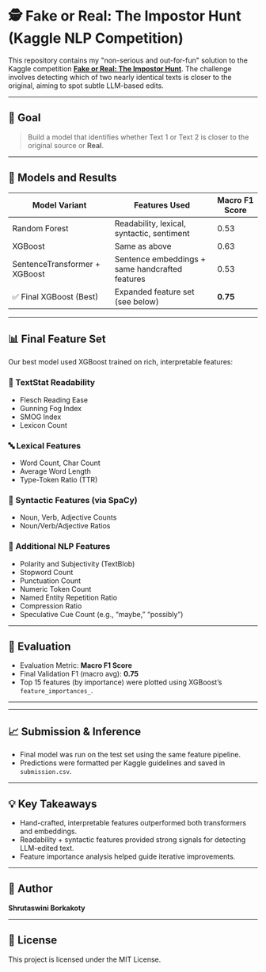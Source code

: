 # 🕵️ Fake or Real: The Impostor Hunt (Kaggle NLP Competition)

This repository contains my "non-serious and out-for-fun" solution to the Kaggle competition **[Fake or Real: The Impostor Hunt](https://www.kaggle.com/competitions/fake-or-real-the-impostor-hunt)**. The challenge involves detecting which of two nearly identical texts is closer to the original, aiming to spot subtle LLM-based edits.

---

## 🚀 Goal

> Build a model that identifies whether Text 1 or Text 2 is closer to the original source or **Real**.

---

## 🧠 Models and Results

| Model Variant                         | Features Used                                           | Macro F1 Score |
|--------------------------------------|---------------------------------------------------------|----------------|
| Random Forest                        | Readability, lexical, syntactic, sentiment              | 0.53           |
| XGBoost                              | Same as above                                           | 0.63           |
| SentenceTransformer + XGBoost        | Sentence embeddings + same handcrafted features         | 0.53           |
| ✅ Final XGBoost (Best)              | Expanded feature set (see below)                        | **0.75**       |

---

## 📊 Final Feature Set

Our best model used XGBoost trained on rich, interpretable features:

### 🧾 TextStat Readability
- Flesch Reading Ease
- Gunning Fog Index
- SMOG Index
- Lexicon Count

### 🔤 Lexical Features
- Word Count, Char Count
- Average Word Length
- Type-Token Ratio (TTR)

### 🧠 Syntactic Features (via SpaCy)
- Noun, Verb, Adjective Counts
- Noun/Verb/Adjective Ratios

### 🧠 Additional NLP Features
- Polarity and Subjectivity (TextBlob)
- Stopword Count
- Punctuation Count
- Numeric Token Count
- Named Entity Repetition Ratio
- Compression Ratio
- Speculative Cue Count (e.g., “maybe,” “possibly”)

---

## 🧪 Evaluation

- Evaluation Metric: **Macro F1 Score**
- Final Validation F1 (macro avg): **0.75**
- Top 15 features (by importance) were plotted using XGBoost’s `feature_importances_`.

---


---

## 📈 Submission & Inference

- Final model was run on the test set using the same feature pipeline.
- Predictions were formatted per Kaggle guidelines and saved in `submission.csv`.

---

## 💡 Key Takeaways

- Hand-crafted, interpretable features outperformed both transformers and embeddings.
- Readability + syntactic features provided strong signals for detecting LLM-edited text.
- Feature importance analysis helped guide iterative improvements.

---

## 📎 Author

**Shrutaswini Borkakoty**  


---

## 📘 License

This project is licensed under the MIT License.


